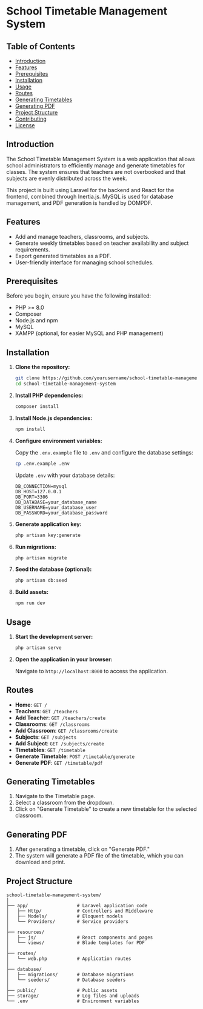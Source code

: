 # School Timetable Management System

## Table of Contents

- [Introduction](#introduction)
- [Features](#features)
- [Prerequisites](#prerequisites)
- [Installation](#installation)
- [Usage](#usage)
- [Routes](#routes)
- [Generating Timetables](#generating-timetables)
- [Generating PDF](#generating-pdf)
- [Project Structure](#project-structure)
- [Contributing](#contributing)
- [License](#license)

## Introduction

The School Timetable Management System is a web application that allows school administrators to efficiently manage and generate timetables for classes. The system ensures that teachers are not overbooked and that subjects are evenly distributed across the week.

This project is built using Laravel for the backend and React for the frontend, combined through Inertia.js. MySQL is used for database management, and PDF generation is handled by DOMPDF.

## Features

- Add and manage teachers, classrooms, and subjects.
- Generate weekly timetables based on teacher availability and subject requirements.
- Export generated timetables as a PDF.
- User-friendly interface for managing school schedules.

## Prerequisites

Before you begin, ensure you have the following installed:

- PHP >= 8.0
- Composer
- Node.js and npm
- MySQL
- XAMPP (optional, for easier MySQL and PHP management)

## Installation

1. **Clone the repository:**

    ```bash
    git clone https://github.com/yourusername/school-timetable-management-system.git
    cd school-timetable-management-system
    ```

2. **Install PHP dependencies:**

    ```bash
    composer install
    ```

3. **Install Node.js dependencies:**

    ```bash
    npm install
    ```

4. **Configure environment variables:**

    Copy the `.env.example` file to `.env` and configure the database settings:

    ```bash
    cp .env.example .env
    ```

    Update `.env` with your database details:

    ```env
    DB_CONNECTION=mysql
    DB_HOST=127.0.0.1
    DB_PORT=3306
    DB_DATABASE=your_database_name
    DB_USERNAME=your_database_user
    DB_PASSWORD=your_database_password
    ```

5. **Generate application key:**

    ```bash
    php artisan key:generate
    ```

6. **Run migrations:**

    ```bash
    php artisan migrate
    ```

7. **Seed the database (optional):**

    ```bash
    php artisan db:seed
    ```

8. **Build assets:**

    ```bash
    npm run dev
    ```

## Usage

1. **Start the development server:**

    ```bash
    php artisan serve
    ```

2. **Open the application in your browser:**

    Navigate to `http://localhost:8000` to access the application.

## Routes

- **Home**: `GET /`
- **Teachers**: `GET /teachers`
- **Add Teacher**: `GET /teachers/create`
- **Classrooms**: `GET /classrooms`
- **Add Classroom**: `GET /classrooms/create`
- **Subjects**: `GET /subjects`
- **Add Subject**: `GET /subjects/create`
- **Timetables**: `GET /timetable`
- **Generate Timetable**: `POST /timetable/generate`
- **Generate PDF**: `GET /timetable/pdf`

## Generating Timetables

1. Navigate to the Timetable page.
2. Select a classroom from the dropdown.
3. Click on "Generate Timetable" to create a new timetable for the selected classroom.

## Generating PDF

1. After generating a timetable, click on "Generate PDF."
2. The system will generate a PDF file of the timetable, which you can download and print.

## Project Structure

```plaintext
school-timetable-management-system/
│
├── app/                  # Laravel application code
│   ├── Http/             # Controllers and Middleware
│   ├── Models/           # Eloquent models
│   └── Providers/        # Service providers
│
├── resources/
│   ├── js/               # React components and pages
│   └── views/            # Blade templates for PDF
│
├── routes/
│   └── web.php           # Application routes
│
├── database/
│   ├── migrations/       # Database migrations
│   └── seeders/          # Database seeders
│
├── public/               # Public assets
├── storage/              # Log files and uploads
└── .env                  # Environment variables
